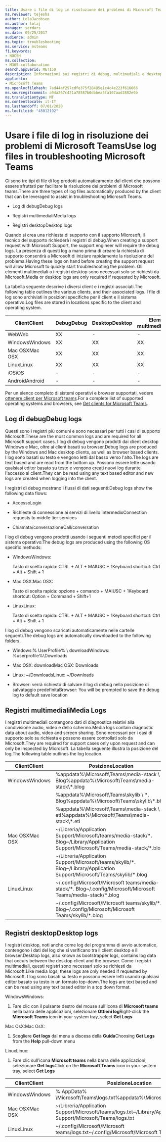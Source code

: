 ```yaml
---
title: Usare i file di log in risoluzione dei problemi di Microsoft Teams
ms.reviewer: tejeshs
author: LolaJacobsen
ms.author: lolaj
manager: serdars
ms.date: 09/25/2017
audience: admin
ms.topic: troubleshooting
ms.service: msteams
f1.keywords:
- NOCSH
ms.collection:
- M365-collaboration
search.appverid: MET150
description: Informazioni sui registri di debug, multimediali e desktop prodotti da Microsoft teams, dove possono essere trovati e come possono essere utili per la risoluzione dei problemi.
appliesto:
- Microsoft Teams
ms.openlocfilehash: 7ad44af297cdfe375f28485e1c4c4e223f616666
ms.sourcegitcommit: a94a267c421a78587b0dbbea5fa167aad2882e9b
ms.translationtype: MT
ms.contentlocale: it-IT
ms.lasthandoff: 07/01/2020
ms.locfileid: "45012192"
---
```

<a name="use-log-files-in-troubleshooting-microsoft-teams"></a><span data-ttu-id="d42ed-103">Usare i file di log in risoluzione dei problemi di Microsoft Teams</span><span class="sxs-lookup"><span data-stu-id="d42ed-103">Use log files in troubleshooting Microsoft Teams</span></span>
=================================================

<span data-ttu-id="d42ed-104">Ci sono tre tipi di file di log prodotti automaticamente dal client che possono essere sfruttati per facilitare la risoluzione dei problemi di Microsoft teams.</span><span class="sxs-lookup"><span data-stu-id="d42ed-104">There are three types of log files automatically produced by the client that can be leveraged to assist in troubleshooting Microsoft Teams.</span></span>

-   <span data-ttu-id="d42ed-105">Log di debug</span><span class="sxs-lookup"><span data-stu-id="d42ed-105">Debug logs</span></span>

-   <span data-ttu-id="d42ed-106">Registri multimediali</span><span class="sxs-lookup"><span data-stu-id="d42ed-106">Media logs</span></span>

-   <span data-ttu-id="d42ed-107">Registri desktop</span><span class="sxs-lookup"><span data-stu-id="d42ed-107">Desktop logs</span></span>

<span data-ttu-id="d42ed-108">Quando si crea una richiesta di supporto con il supporto Microsoft, il tecnico del supporto richiederà i registri di debug.</span><span class="sxs-lookup"><span data-stu-id="d42ed-108">When creating a support request with Microsoft Support, the support engineer will require the debug logs.</span></span> <span data-ttu-id="d42ed-109">La presenza di questi log a mano prima di creare la richiesta di supporto consentirà a Microsoft di iniziare rapidamente la risoluzione del problema.</span><span class="sxs-lookup"><span data-stu-id="d42ed-109">Having these logs on hand before creating the support request will allow Microsoft to quickly start troubleshooting the problem.</span></span> <span data-ttu-id="d42ed-110">Gli elementi multimediali o i registri desktop sono necessari solo se richiesti da Microsoft.</span><span class="sxs-lookup"><span data-stu-id="d42ed-110">Media or desktop logs are only required if requested by Microsoft.</span></span>

<span data-ttu-id="d42ed-111">La tabella seguente descrive i diversi client e i registri associati.</span><span class="sxs-lookup"><span data-stu-id="d42ed-111">The following table outlines the various clients, and their associated logs.</span></span> <span data-ttu-id="d42ed-112">I file di log sono archiviati in posizioni specifiche per il client e il sistema operativo.</span><span class="sxs-lookup"><span data-stu-id="d42ed-112">Log files are stored in locations specific to the client and operating system.</span></span>


|<span data-ttu-id="d42ed-113">Client</span><span class="sxs-lookup"><span data-stu-id="d42ed-113">Client</span></span> |<span data-ttu-id="d42ed-114">Debug</span><span class="sxs-lookup"><span data-stu-id="d42ed-114">Debug</span></span>|<span data-ttu-id="d42ed-115">Desktop</span><span class="sxs-lookup"><span data-stu-id="d42ed-115">Desktop</span></span>|<span data-ttu-id="d42ed-116">Elementi multimediali</span><span class="sxs-lookup"><span data-stu-id="d42ed-116">Media</span></span>|
|---------|---------|---------|---------|
|<span data-ttu-id="d42ed-117">Web</span><span class="sxs-lookup"><span data-stu-id="d42ed-117">Web</span></span>    |<span data-ttu-id="d42ed-118">X</span><span class="sxs-lookup"><span data-stu-id="d42ed-118">X</span></span>         |-         |-         |
|<span data-ttu-id="d42ed-119">Windows</span><span class="sxs-lookup"><span data-stu-id="d42ed-119">Windows</span></span>     |<span data-ttu-id="d42ed-120">X</span><span class="sxs-lookup"><span data-stu-id="d42ed-120">X</span></span>         |<span data-ttu-id="d42ed-121">X</span><span class="sxs-lookup"><span data-stu-id="d42ed-121">X</span></span>         |<span data-ttu-id="d42ed-122">X</span><span class="sxs-lookup"><span data-stu-id="d42ed-122">X</span></span>         |
|<span data-ttu-id="d42ed-123">Mac OSX</span><span class="sxs-lookup"><span data-stu-id="d42ed-123">Mac OSX</span></span>     |<span data-ttu-id="d42ed-124">X</span><span class="sxs-lookup"><span data-stu-id="d42ed-124">X</span></span>         |<span data-ttu-id="d42ed-125">X</span><span class="sxs-lookup"><span data-stu-id="d42ed-125">X</span></span>         |<span data-ttu-id="d42ed-126">X</span><span class="sxs-lookup"><span data-stu-id="d42ed-126">X</span></span>         |
|<span data-ttu-id="d42ed-127">Linux</span><span class="sxs-lookup"><span data-stu-id="d42ed-127">Linux</span></span>     |<span data-ttu-id="d42ed-128">X</span><span class="sxs-lookup"><span data-stu-id="d42ed-128">X</span></span>         |<span data-ttu-id="d42ed-129">X</span><span class="sxs-lookup"><span data-stu-id="d42ed-129">X</span></span>         |<span data-ttu-id="d42ed-130">X</span><span class="sxs-lookup"><span data-stu-id="d42ed-130">X</span></span>         |
|<span data-ttu-id="d42ed-131">iOS</span><span class="sxs-lookup"><span data-stu-id="d42ed-131">iOS</span></span>     |-         |-         |-         |
|<span data-ttu-id="d42ed-132">Android</span><span class="sxs-lookup"><span data-stu-id="d42ed-132">Android</span></span>     |-         |-         |-         |

<span data-ttu-id="d42ed-133">Per un elenco completo di sistemi operativi e browser supportati, vedere [ottenere client per Microsoft teams](get-clients.md).</span><span class="sxs-lookup"><span data-stu-id="d42ed-133">For a complete list of supported operating systems and browsers, see [Get clients for Microsoft Teams](get-clients.md).</span></span>

<a name="debug-logs"></a><span data-ttu-id="d42ed-134">Log di debug</span><span class="sxs-lookup"><span data-stu-id="d42ed-134">Debug logs</span></span>
---------------------------

<span data-ttu-id="d42ed-135">Questi sono i registri più comuni e sono necessari per tutti i casi di supporto Microsoft.</span><span class="sxs-lookup"><span data-stu-id="d42ed-135">These are the most common logs and are required for all Microsoft support cases.</span></span> <span data-ttu-id="d42ed-136">I log di debug vengono prodotti dai client desktop Windows e Mac, oltre ai client basati su browser.</span><span class="sxs-lookup"><span data-stu-id="d42ed-136">Debug logs are produced by the Windows and Mac desktop clients, as well as browser based clients.</span></span> <span data-ttu-id="d42ed-137">I log sono basati su testo e vengono letti dal basso verso l'alto.</span><span class="sxs-lookup"><span data-stu-id="d42ed-137">The logs are text based and are read from the bottom up.</span></span> <span data-ttu-id="d42ed-138">Possono essere lette usando qualsiasi editor basato su testo e vengono creati nuovi log durante l'accesso al client.</span><span class="sxs-lookup"><span data-stu-id="d42ed-138">They can be read using any text based editor and new logs are created when logging into the client.</span></span>

<span data-ttu-id="d42ed-139">I registri di debug mostrano i flussi di dati seguenti:</span><span class="sxs-lookup"><span data-stu-id="d42ed-139">Debug logs show the following data flows:</span></span>

-   <span data-ttu-id="d42ed-140">Accesso</span><span class="sxs-lookup"><span data-stu-id="d42ed-140">Login</span></span>

-   <span data-ttu-id="d42ed-141">Richieste di connessione ai servizi di livello intermedio</span><span class="sxs-lookup"><span data-stu-id="d42ed-141">Connection requests to middle tier services</span></span>

-   <span data-ttu-id="d42ed-142">Chiamata/conversazione</span><span class="sxs-lookup"><span data-stu-id="d42ed-142">Call/conversation</span></span>

<span data-ttu-id="d42ed-143">I log di debug vengono prodotti usando i seguenti metodi specifici per il sistema operativo:</span><span class="sxs-lookup"><span data-stu-id="d42ed-143">The debug logs are produced using the following OS specific methods:</span></span>

-   <span data-ttu-id="d42ed-144">Windows</span><span class="sxs-lookup"><span data-stu-id="d42ed-144">Windows:</span></span>

      <span data-ttu-id="d42ed-145">Tasto di scelta rapida: CTRL + ALT + MAIUSC + 1</span><span class="sxs-lookup"><span data-stu-id="d42ed-145">Keyboard shortcut: Ctrl + Alt + Shift + 1</span></span>

-   <span data-ttu-id="d42ed-146">Mac OSX:</span><span class="sxs-lookup"><span data-stu-id="d42ed-146">Mac OSX:</span></span>

      <span data-ttu-id="d42ed-147">Tasto di scelta rapida: opzione + comando + MAIUSC + 1</span><span class="sxs-lookup"><span data-stu-id="d42ed-147">Keyboard shortcut: Option + Command + Shift+1</span></span>

-   <span data-ttu-id="d42ed-148">Linux</span><span class="sxs-lookup"><span data-stu-id="d42ed-148">Linux:</span></span>

      <span data-ttu-id="d42ed-149">Tasto di scelta rapida: CTRL + ALT + MAIUSC + 1</span><span class="sxs-lookup"><span data-stu-id="d42ed-149">Keyboard shortcut: Ctrl + Alt + Shift + 1</span></span>

<span data-ttu-id="d42ed-150">I log di debug vengono scaricati automaticamente nelle cartelle seguenti.</span><span class="sxs-lookup"><span data-stu-id="d42ed-150">The debug logs are automatically downloaded to the following folders.</span></span>

-   <span data-ttu-id="d42ed-151">Windows:% UserProfile% \\ download</span><span class="sxs-lookup"><span data-stu-id="d42ed-151">Windows: %userprofile%\\Downloads</span></span>

-   <span data-ttu-id="d42ed-152">Mac OSX: download</span><span class="sxs-lookup"><span data-stu-id="d42ed-152">Mac OSX: Downloads</span></span>

-   <span data-ttu-id="d42ed-153">Linux: ~/Downloads</span><span class="sxs-lookup"><span data-stu-id="d42ed-153">Linux: ~/Downloads</span></span>

-   <span data-ttu-id="d42ed-154">Browser: verrà richiesto di salvare il log di debug nella posizione di salvataggio predefinita</span><span class="sxs-lookup"><span data-stu-id="d42ed-154">Browser: You will be prompted to save the debug log to default save location</span></span>

<a name="media-logs"></a><span data-ttu-id="d42ed-155">Registri multimediali</span><span class="sxs-lookup"><span data-stu-id="d42ed-155">Media Logs</span></span>
---------------------------

<span data-ttu-id="d42ed-156">I registri multimediali contengono dati di diagnostica relativi alla condivisione audio, video e dello schermo.</span><span class="sxs-lookup"><span data-stu-id="d42ed-156">Media logs contain diagnostic data about audio, video and screen sharing.</span></span> <span data-ttu-id="d42ed-157">Sono necessari per i casi di supporto solo su richiesta e possono essere controllati solo da Microsoft.</span><span class="sxs-lookup"><span data-stu-id="d42ed-157">They are required for support cases only upon request and can only be inspected by Microsoft.</span></span> <span data-ttu-id="d42ed-158">La tabella seguente illustra la posizione del log.</span><span class="sxs-lookup"><span data-stu-id="d42ed-158">The following table outlines the log location.</span></span>


|<span data-ttu-id="d42ed-159">Client</span><span class="sxs-lookup"><span data-stu-id="d42ed-159">Client</span></span> |<span data-ttu-id="d42ed-160">Posizione</span><span class="sxs-lookup"><span data-stu-id="d42ed-160">Location</span></span> |
|---------|---------|
|<span data-ttu-id="d42ed-161">Windows</span><span class="sxs-lookup"><span data-stu-id="d42ed-161">Windows</span></span>     |<span data-ttu-id="d42ed-162">%appdata%\Microsoft\Teams\media-stack \\ \*. Blog</span><span class="sxs-lookup"><span data-stu-id="d42ed-162">%appdata%\Microsoft\Teams\media-stack\\*.blog</span></span>         |
|            |<span data-ttu-id="d42ed-163">%appdata%\Microsoft\Teams\skylib \\ \*. Blog</span><span class="sxs-lookup"><span data-stu-id="d42ed-163">%appdata%\Microsoft\Teams\skylib\\*.blog</span></span>
|            |<span data-ttu-id="d42ed-164">%appdata%\Microsoft\Teams\media-stack \\ \*. etl</span><span class="sxs-lookup"><span data-stu-id="d42ed-164">%appdata%\Microsoft\Teams\media-stack\\*.etl</span></span>         |
|<span data-ttu-id="d42ed-165">Mac OSX</span><span class="sxs-lookup"><span data-stu-id="d42ed-165">Mac OSX</span></span>     |<span data-ttu-id="d42ed-166">~/Libreria/Application Support/Microsoft/teams/media-stack/\*. Blog</span><span class="sxs-lookup"><span data-stu-id="d42ed-166">~/Library/Application Support/Microsoft/Teams/media-stack/\*.blog</span></span>         |
|            |<span data-ttu-id="d42ed-167">~/Libreria/Application Support/Microsoft/teams/skylib/\*. Blog</span><span class="sxs-lookup"><span data-stu-id="d42ed-167">~/Library/Application Support/Microsoft/Teams/skylib/\*.blog</span></span>         |
|<span data-ttu-id="d42ed-168">Linux</span><span class="sxs-lookup"><span data-stu-id="d42ed-168">Linux</span></span>       |<span data-ttu-id="d42ed-169">~/.config/Microsoft/Microsoft teams/media-stack/\*. Blog</span><span class="sxs-lookup"><span data-stu-id="d42ed-169">~/.config/Microsoft/Microsoft Teams/media-stack/\*.blog</span></span>         |
|            |<span data-ttu-id="d42ed-170">~/.config/Microsoft/Microsoft teams/skylib/\*. Blog</span><span class="sxs-lookup"><span data-stu-id="d42ed-170">~/.config/Microsoft/Microsoft Teams/skylib/\*.blog</span></span>         |



<a name="desktop-logs"></a><span data-ttu-id="d42ed-171">Registri desktop</span><span class="sxs-lookup"><span data-stu-id="d42ed-171">Desktop logs</span></span>
---------------------

<span data-ttu-id="d42ed-172">I registri desktop, noti anche come log del programma di avvio automatico, contengono i dati del log che si verificano tra il client desktop e il browser.</span><span class="sxs-lookup"><span data-stu-id="d42ed-172">Desktop logs, also known as bootstrapper logs, contains log data that occurs between the desktop client and the browser.</span></span> <span data-ttu-id="d42ed-173">Come i registri multimediali, questi registri sono necessari solo se richiesti da Microsoft.</span><span class="sxs-lookup"><span data-stu-id="d42ed-173">Like media logs, these logs are only needed if requested by Microsoft.</span></span> <span data-ttu-id="d42ed-174">I log sono basati su testo e possono essere letti usando qualsiasi editor basato su testo in un formato top-down.</span><span class="sxs-lookup"><span data-stu-id="d42ed-174">The logs are text based and can be read using any text based editor in a top down format.</span></span>

<span data-ttu-id="d42ed-175">Windows</span><span class="sxs-lookup"><span data-stu-id="d42ed-175">Windows:</span></span>

1.  <span data-ttu-id="d42ed-176">Fare clic con il pulsante destro del mouse sull'icona di **Microsoft teams** nella barra delle applicazioni, selezionare **Ottieni log**</span><span class="sxs-lookup"><span data-stu-id="d42ed-176">Right-click the **Microsoft Teams** icon in your system tray, select **Get Logs**</span></span>

<span data-ttu-id="d42ed-177">Mac OsX:</span><span class="sxs-lookup"><span data-stu-id="d42ed-177">Mac OsX:</span></span>

1.  <span data-ttu-id="d42ed-178">Scegliere **Get logs** dal menu a discesa della **Guida**</span><span class="sxs-lookup"><span data-stu-id="d42ed-178">Choosing **Get Logs** from the **Help** pull-down menu</span></span>

<span data-ttu-id="d42ed-179">Linux</span><span class="sxs-lookup"><span data-stu-id="d42ed-179">Linux:</span></span>

1.  <span data-ttu-id="d42ed-180">Fare clic sull'icona **Microsoft teams** nella barra delle applicazioni, selezionare **Get logs**</span><span class="sxs-lookup"><span data-stu-id="d42ed-180">Click on the **Microsoft Teams** icon in your system tray, select **Get Logs**</span></span>

|<span data-ttu-id="d42ed-181">Client</span><span class="sxs-lookup"><span data-stu-id="d42ed-181">Client</span></span> |<span data-ttu-id="d42ed-182">Posizione</span><span class="sxs-lookup"><span data-stu-id="d42ed-182">Location</span></span> |
|---------|---------|
|<span data-ttu-id="d42ed-183">Windows</span><span class="sxs-lookup"><span data-stu-id="d42ed-183">Windows</span></span>     |<span data-ttu-id="d42ed-184">% AppData% \Microsoft\Teams\logs.txt</span><span class="sxs-lookup"><span data-stu-id="d42ed-184">%appdata%\Microsoft\Teams\logs.txt</span></span>         |
|<span data-ttu-id="d42ed-185">Mac OSX</span><span class="sxs-lookup"><span data-stu-id="d42ed-185">Mac OSX</span></span>     |<span data-ttu-id="d42ed-186">~/Libreria/Application Support/Microsoft/teams/logs.txt</span><span class="sxs-lookup"><span data-stu-id="d42ed-186">~/Library/Application Support/Microsoft/Teams/logs.txt</span></span>         |
|<span data-ttu-id="d42ed-187">Linux</span><span class="sxs-lookup"><span data-stu-id="d42ed-187">Linux</span></span>       |<span data-ttu-id="d42ed-188">~/.config/Microsoft/Microsoft teams/logs.txt</span><span class="sxs-lookup"><span data-stu-id="d42ed-188">~/.config/Microsoft/Microsoft Teams/logs.txt</span></span>         |
